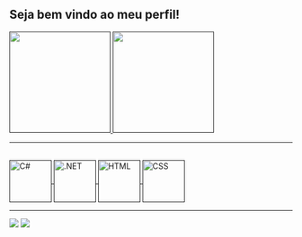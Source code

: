 ## Seja bem vindo ao meu perfil!

<div>
  <a href="">
  <img height="180em" src="https://github-readme-stats.vercel.app/api?username=marcelorruys&show_icons=true&theme=transparent" />
  <img height="180em" src="https://github-readme-stats.vercel.app/api/top-langs/?username=marcelorruys&hide_progress=true" />
</div>
<hr/>
<div style="display: inline_block"><br>
  <img align="center" alt="C#" height="75" width="75" src="https://cdn.jsdelivr.net/gh/devicons/devicon/icons/csharp/csharp-original.svg" />
  <img align="center" alt=".NET" height="75" width="75" src="https://cdn.jsdelivr.net/gh/devicons/devicon/icons/dotnetcore/dotnetcore-original.svg" />
  <img align="center" alt="HTML" height="75" width="75" src="https://cdn.jsdelivr.net/gh/devicons/devicon/icons/html5/html5-original-wordmark.svg" />
  <img align="center" alt="CSS" height="75" width="75" src="https://cdn.jsdelivr.net/gh/devicons/devicon/icons/css3/css3-original-wordmark.svg" />
</div>
<hr/>
<div>
  <a href="https://www.linkedin.com/in/marcelorrodrigues/" target="_blank"><img src="https://img.shields.io/badge/LinkedIn-0077B5?style=for-the-badge&logo=linkedin&logoColor=white" target="_blank"/></a>
  <a href="mailto:ruysmarcelo@gmail.com" target="_blank"><img src="https://img.shields.io/badge/Gmail-D14836?style=for-the-badge&logo=gmail&logoColor=white" target="_blank"/></a>
</div>

